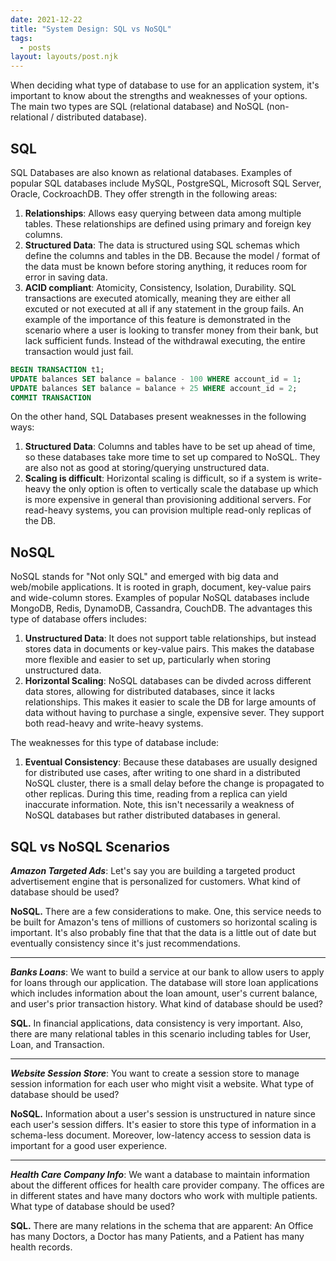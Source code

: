 ```yaml
---
date: 2021-12-22
title: "System Design: SQL vs NoSQL"
tags:
  - posts
layout: layouts/post.njk
---
```


When deciding what type of database to use for an application system, it's important to know about the strengths and weaknesses of your options. The main two types are SQL (relational database) and NoSQL (non-relational / distributed database).

## SQL

SQL Databases are also known as relational databases. Examples of popular SQL databases include MySQL, PostgreSQL, Microsoft SQL Server, Oracle, CockroachDB. They offer strength in the following areas:

1. **Relationships**: Allows easy querying between data among multiple tables. These relationships are defined using primary and foreign key columns.
2. **Structured Data**: The data is structured using SQL schemas which define the columns and tables in the DB. Because the model / format of the data must be known before storing anything, it reduces room for error in saving data.
3. **ACID compliant**: Atomicity, Consistency, Isolation, Durability. SQL transactions are executed atomically, meaning they are either all excuted or not executed at all if any statement in the group fails. An example of the importance of this feature is demonstrated in the scenario where a user is looking to transfer money from their bank, but lack sufficient funds. Instead of the withdrawal executing, the entire transaction would just fail.

```SQL
BEGIN TRANSACTION t1;
UPDATE balances SET balance = balance - 100 WHERE account_id = 1;
UPDATE balances SET balance = balance + 25 WHERE account_id = 2;
COMMIT TRANSACTION
```

On the other hand, SQL Databases present weaknesses in the following ways:

1. **Structured Data**: Columns and tables have to be set up ahead of time, so these databases take more time to set up compared to NoSQL. They are also not as good at storing/querying unstructured data.
2. **Scaling is difficult**: Horizontal scaling is difficult, so if a system is write-heavy the only option is often to vertically scale the database up which is more expensive in general than provisioning additional servers. For read-heavy systems, you can provision multiple read-only replicas of the DB.

## NoSQL

NoSQL stands for "Not only SQL" and emerged with big data and web/mobile applications. It is rooted in graph, document, key-value pairs and wide-column stores. Examples of popular NoSQL databases include MongoDB, Redis, DynamoDB, Cassandra, CouchDB. The advantages this type of database offers includes:

1. **Unstructured Data**: It does not support table relationships, but instead stores data in documents or key-value pairs. This makes the database more flexible and easier to set up, particularly when storing unstructured data.
2. **Horizontal Scaling**: NoSQL databases can be divded across different data stores, allowing for distributed databases, since it lacks relationships. This makes it easier to scale the DB for large amounts of data without having to purchase a single, expensive sever. They support both read-heavy and write-heavy systems.

The weaknesses for this type of database include:

1. **Eventual Consistency**: Because these databases are usually designed for distributed use cases, after writing to one shard in a distributed NoSQL cluster, there is a small delay before the change is propagated to other replicas. During this time, reading from a replica can yield inaccurate information. Note, this isn't necessarily a weakness of NoSQL databases but rather distributed databases in general.

## SQL vs NoSQL Scenarios

**_Amazon Targeted Ads_**: Let's say you are building a targeted product advertisement engine that is personalized for customers. What kind of database should be used?

**NoSQL.** There are a few considerations to make. One, this service needs to be built for Amazon's tens of millions of customers so horizontal scaling is important. It's also probably fine that that the data is a little out of date but eventually consistency since it's just recommendations.

---

**_Banks Loans_**: We want to build a service at our bank to allow users to apply for loans through our application. The database will store loan applications which includes information about the loan amount, user's current balance, and user's prior transaction history. What kind of database should be used?

**SQL.** In financial applications, data consistency is very important. Also, there are many relational tables in this scenario including tables for User, Loan, and Transaction.

---

**_Website Session Store_**: You want to create a session store to manage session information for each user who might visit a website. What type of database should be used?

**NoSQL.** Information about a user's session is unstructured in nature since each user's session differs. It's easier to store this type of information in a schema-less document. Moreover, low-latency access to session data is important for a good user experience.

---

**_Health Care Company Info_**: We want a database to maintain information about the different offices for health care provider company. The offices are in different states and have many doctors who work with multiple patients. What type of database should be used?

**SQL.** There are many relations in the schema that are apparent: An Office has many Doctors, a Doctor has many Patients, and a Patient has many health records.
